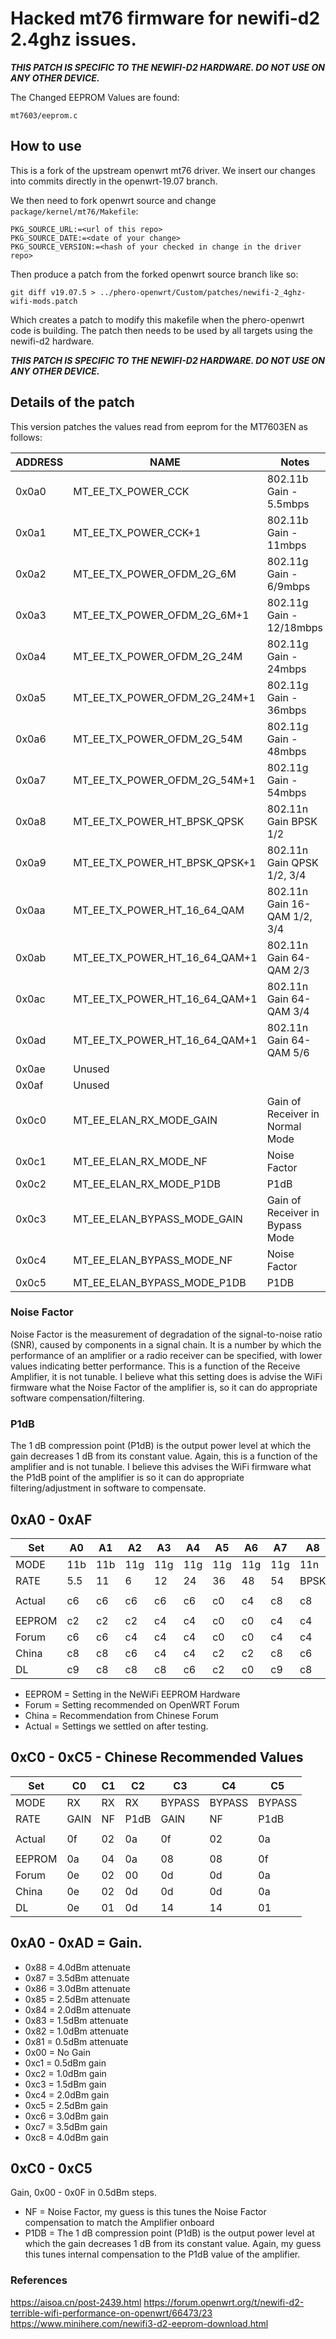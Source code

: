 # Hacked mt76 firmware for newifi-d2 2.4ghz issues.

***THIS PATCH IS SPECIFIC TO THE NEWIFI-D2 HARDWARE.  DO NOT USE ON ANY OTHER DEVICE.***

The Changed EEPROM Values are found:

```
mt7603/eeprom.c
```

## How to use

This is a fork of the upstream openwrt mt76 driver.
We insert our changes into commits directly in the openwrt-19.07 branch.

We then need to fork openwrt source and change `package/kernel/mt76/Makefile`:

```
PKG_SOURCE_URL:=<url of this repo>
PKG_SOURCE_DATE:=<date of your change>
PKG_SOURCE_VERSION:=<hash of your checked in change in the driver repo>
```

Then produce a patch from the forked openwrt source branch like so:

```
git diff v19.07.5 > ../phero-openwrt/Custom/patches/newifi-2_4ghz-wifi-mods.patch
```

Which creates a patch to modify this makefile when the phero-openwrt code is
building.  The patch then needs to be used by all targets using the newifi-d2
hardware.

***THIS PATCH IS SPECIFIC TO THE NEWIFI-D2 HARDWARE.  DO NOT USE ON ANY OTHER DEVICE.***

## Details of the patch

This version patches the values read from eeprom for the MT7603EN as follows:

| ADDRESS | NAME | Notes |
|---------|------| ----- |
| 0x0a0 | MT_EE_TX_POWER_CCK | 802.11b Gain - 5.5mbps |
| 0x0a1 | MT_EE_TX_POWER_CCK+1 | 802.11b Gain - 11mbps |
| 0x0a2 | MT_EE_TX_POWER_OFDM_2G_6M | 802.11g Gain - 6/9mbps |
| 0x0a3 | MT_EE_TX_POWER_OFDM_2G_6M+1 | 802.11g Gain - 12/18mbps |
| 0x0a4 | MT_EE_TX_POWER_OFDM_2G_24M | 802.11g Gain - 24mbps |
| 0x0a5 | MT_EE_TX_POWER_OFDM_2G_24M+1 | 802.11g Gain - 36mbps |
| 0x0a6 | MT_EE_TX_POWER_OFDM_2G_54M | 802.11g Gain - 48mbps |
| 0x0a7 | MT_EE_TX_POWER_OFDM_2G_54M+1 | 802.11g Gain - 54mbps |
| 0x0a8	| MT_EE_TX_POWER_HT_BPSK_QPSK | 802.11n Gain BPSK 1/2 |
| 0x0a9 |	MT_EE_TX_POWER_HT_BPSK_QPSK+1 | 802.11n Gain QPSK 1/2, 3/4 |
| 0x0aa	| MT_EE_TX_POWER_HT_16_64_QAM | 802.11n Gain 16-QAM 1/2, 3/4 |
| 0x0ab | MT_EE_TX_POWER_HT_16_64_QAM+1 | 802.11n Gain 64-QAM 2/3 |
| 0x0ac | MT_EE_TX_POWER_HT_16_64_QAM+1 | 802.11n Gain 64-QAM 3/4 |
| 0x0ad | MT_EE_TX_POWER_HT_16_64_QAM+1 | 802.11n Gain 64-QAM 5/6 |
| 0x0ae | Unused | |
| 0x0af | Unused | |
| 0x0c0 | MT_EE_ELAN_RX_MODE_GAIN | Gain of Receiver in Normal Mode |
| 0x0c1 | MT_EE_ELAN_RX_MODE_NF | Noise Factor |
| 0x0c2 | MT_EE_ELAN_RX_MODE_P1DB | P1dB |
| 0x0c3 | MT_EE_ELAN_BYPASS_MODE_GAIN | Gain of Receiver in Bypass Mode |
| 0x0c4 | MT_EE_ELAN_BYPASS_MODE_NF | Noise Factor |
| 0x0c5 | MT_EE_ELAN_BYPASS_MODE_P1DB | P1DB |

### Noise Factor

Noise Factor is the measurement of degradation of the signal-to-noise ratio
(SNR), caused by components in a signal chain. It is a number by which the
performance of an amplifier or a radio receiver can be specified, with lower
values indicating better performance.  This is a function of the Receive
Amplifier, it is not tunable.  I believe what
this setting does is advise the WiFi firmware what the Noise Factor of the
amplifier is, so it can do appropriate software compensation/filtering.

### P1dB

The 1 dB compression point (P1dB) is the output power level at which the gain
decreases 1 dB from its constant value.  Again, this is a function of the
amplifier and is not tunable.  I believe this advises the WiFi firmware what the
P1dB point of the amplifier is so it can do appropriate filtering/adjustment in
software to compensate.


## 0xA0 - 0xAF

| Set    | A0 | A1 | A2 | A3 | A4 | A5 | A6 | A7 | A8 | A9 | AA | AB | AC | AD |
| ---    | -- | -- | -- | -- | -- | -- | -- | -- | -- | -- | -- | -- | -- | -- |
| MODE   | 11b | 11b | 11g | 11g | 11g | 11g | 11g | 11g | 11n | 11n | 11n | 11n | 11n | 11n |
| RATE   | 5.5 | 11 | 6 | 12 | 24 | 36 | 48 | 54 | BPSK | QPSK | 16Q | 64Q23 | 64Q34 | 64Q56 |
|  |
| Actual | c6 | c6 | c6 | c6 | c6 | c0 | c4 | c8 | c8 | c8 | c8 | c8 | c8 | c8 |
|  |
| EEPROM | c2 | c2 | c2 | c4 | c4 | c0 | c0 | c4 | c4 | c4 | c4 | c0 | c0 | 84 |
| Forum  | c6 | c6 | c4 | c4 | c4 | c0 | c0 | c4 | c4 | c4 | c4 | c2 | c0 | c0 |
| China  | c8 | c8 | c6 | c4 | c4 | c2 | c2 | c8 | c6 | c4 | c4 | c6 | c4 | c2 |
| DL     | c9 | c8 | c8 | c8 | c6 | c2 | c0 | c9 | c8 | c8 | c6 | c4 | c2 | c0 |


* EEPROM = Setting in the NeWiFi EEPROM Hardware
* Forum = Setting recommended on OpenWRT Forum
* China = Recommendation from Chinese Forum
* Actual = Settings we settled on after testing.


## 0xC0 - 0xC5 - Chinese Recommended Values

| Set    | C0 | C1 | C2 | C3 | C4 | C5 |
| ---    | -- | -- | -- | -- | -- | -- |
| MODE   | RX | RX | RX | BYPASS | BYPASS | BYPASS |
| RATE   | GAIN | NF | P1dB | GAIN | NF | P1dB |
|  |
| Actual | 0f | 02 | 0a | 0f | 02 | 0a |
|  |
| EEPROM | 0a | 04 | 0a | 08 | 08 | 0f |
| Forum  | 0e | 02 | 00 | 0d | 0d | 0a |
| China  | 0e | 02 | 0d | 0d | 0d | 0a |
| DL     | 0e | 01 | 0d | 14 | 14 | 01 |


## 0xA0 - 0xAD = Gain.

- 0x88 = 4.0dBm attenuate
- 0x87 = 3.5dBm attenuate
- 0x86 = 3.0dBm attenuate
- 0x85 = 2.5dBm attenuate
- 0x84 = 2.0dBm attenuate
- 0x83 = 1.5dBm attenuate
- 0x82 = 1.0dBm attenuate
- 0x81 = 0.5dBm attenuate
- 0x00 = No Gain
- 0xc1 = 0.5dBm gain
- 0xc2 = 1.0dBm gain
- 0xc3 = 1.5dBm gain
- 0xc4 = 2.0dBm gain
- 0xc5 = 2.5dBm gain
- 0xc6 = 3.0dBm gain
- 0xc7 = 3.5dBm gain
- 0xc8 = 4.0dBm gain

## 0xC0 - 0xC5

Gain, 0x00 - 0x0F in 0.5dBm steps.

* NF = Noise Factor, my guess is this tunes the Noise Factor compensation to
  match the Amplifier onboard
* P1DB = The 1 dB compression point (P1dB) is the output power level at which
  the gain decreases 1 dB from its constant value.  Again, my guess this tunes
  internal compensation to the P1dB value of the amplifier.

### References

https://aisoa.cn/post-2439.html
https://forum.openwrt.org/t/newifi-d2-terrible-wifi-performance-on-openwrt/66473/23
https://www.minihere.com/newifi3-d2-eeprom-download.html
